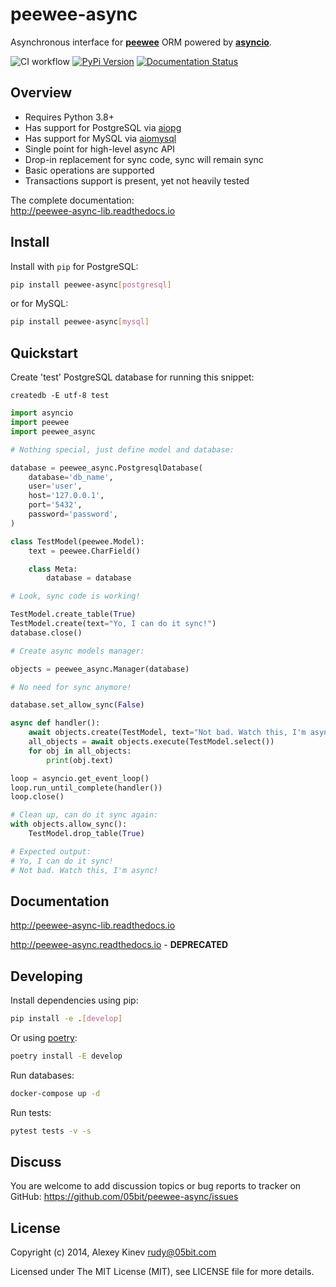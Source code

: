 peewee-async
============

Asynchronous interface for **[peewee](https://github.com/coleifer/peewee)**
ORM powered by **[asyncio](https://docs.python.org/3/library/asyncio.html)**.

![CI workflow](https://github.com/05bit/peewee-async/actions/workflows/ci.yml/badge.svg) [![PyPi Version](https://img.shields.io/pypi/v/peewee-async.svg)](https://pypi.python.org/pypi/peewee-async)
 [![Documentation Status](https://readthedocs.org/projects/peewee-async-lib/badge/?version=latest)](https://peewee-async-lib.readthedocs.io/en/latest/?badge=latest)


Overview
--------

* Requires Python 3.8+
* Has support for PostgreSQL via [aiopg](https://github.com/aio-libs/aiopg)
* Has support for MySQL via [aiomysql](https://github.com/aio-libs/aiomysql)
* Single point for high-level async API
* Drop-in replacement for sync code, sync will remain sync
* Basic operations are supported
* Transactions support is present, yet not heavily tested

The complete documentation:  
http://peewee-async-lib.readthedocs.io

Install
-------

Install with `pip` for PostgreSQL:

```bash
pip install peewee-async[postgresql]
```

or for MySQL:

```bash
pip install peewee-async[mysql]
```

Quickstart
----------

Create 'test' PostgreSQL database for running this snippet:

    createdb -E utf-8 test


```python
import asyncio
import peewee
import peewee_async

# Nothing special, just define model and database:

database = peewee_async.PostgresqlDatabase(
    database='db_name',
    user='user',
    host='127.0.0.1',
    port='5432',
    password='password',
)

class TestModel(peewee.Model):
    text = peewee.CharField()

    class Meta:
        database = database

# Look, sync code is working!

TestModel.create_table(True)
TestModel.create(text="Yo, I can do it sync!")
database.close()

# Create async models manager:

objects = peewee_async.Manager(database)

# No need for sync anymore!

database.set_allow_sync(False)

async def handler():
    await objects.create(TestModel, text="Not bad. Watch this, I'm async!")
    all_objects = await objects.execute(TestModel.select())
    for obj in all_objects:
        print(obj.text)

loop = asyncio.get_event_loop()
loop.run_until_complete(handler())
loop.close()

# Clean up, can do it sync again:
with objects.allow_sync():
    TestModel.drop_table(True)

# Expected output:
# Yo, I can do it sync!
# Not bad. Watch this, I'm async!
```

Documentation
-------------

http://peewee-async-lib.readthedocs.io

http://peewee-async.readthedocs.io - **DEPRECATED**

Developing
----------
Install dependencies using pip:
```bash
pip install -e .[develop]
```

Or using [poetry](https://python-poetry.org/docs/):
```bash
poetry install -E develop
```

Run databases:
```bash
docker-compose up -d
```

Run tests:
```bash
pytest tests -v -s
```

Discuss
-------

You are welcome to add discussion topics or bug reports to tracker on GitHub: https://github.com/05bit/peewee-async/issues

License
-------

Copyright (c) 2014, Alexey Kinev <rudy@05bit.com>

Licensed under The MIT License (MIT),
see LICENSE file for more details.
